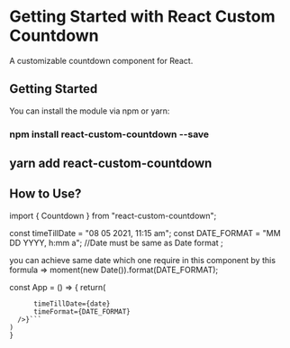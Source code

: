 # Getting Started with React Custom Countdown

A customizable countdown component for React.

## Getting Started

You can install the module via npm or yarn:

### npm install react-custom-countdown --save

## yarn add react-custom-countdown

## How to Use?

import { Countdown } from "react-custom-countdown";

const timeTillDate = "08 05 2021, 11:15 am";
const DATE_FORMAT = "MM DD YYYY, h:mm a"; //Date must be same as Date format ;

you can achieve same date which one require in this component by this formula => moment(new Date()).format(DATE_FORMAT);

const App = () => {
return(
```{<Countdown
      timeTillDate={date}
      timeFormat={DATE_FORMAT}
  />}```
)
}
